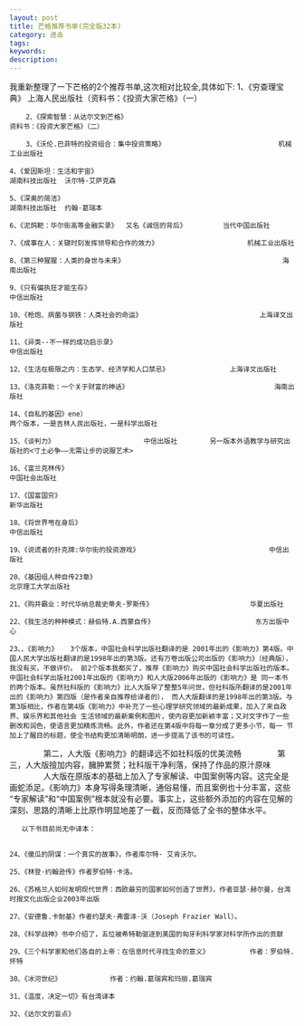 ```yaml
---
layout: post
title: 芒格推荐书单(完全版32本)
category: 进击
tags: 
keywords: 
description: 
---
```



我重新整理了一下芒格的2个推荐书单,这次相对比较全,具体如下:
        1、《穷查理宝典》                                                                       上海人民出版社（资料书：《投资大家芒格》（一）

        2、《探索智慧：从达尔文到芒格》                                              资料书：《投资大家芒格》（二）

        3、《沃伦.巴菲特的投资组合：集中投资策略》                            机械工业出版社
        
	4、《爱因斯坦：生活和宇宙》                                                     湖南科技出版社  沃尔特·艾萨克森
       
	5、《深奥的简洁》                                                                       湖南科技出版社  约翰·葛瑞本
        
	6、《泥鸽靶：华尔街高等金融实录》  又名《诚信的背后》         当代中国出版社  
       
	7、《成事在人：关键时刻发挥领导和合作的效力》                      机械工业出版社
       
	8、《第三种猩猩：人类的身世与未来》                                       海南出版社
        
	9、《只有偏执狂才能生存》                                                        中信出版社
        
	10、《枪炮、病菌与钢铁：人类社会的命运》                             上海译文出版社
        
	11、《异类--不一样的成功启示录》                                            中信出版社
        
	12、《生活在极限之内：生态学、经济学和人口禁忌》               上海译文出版社
        
	13、《洛克菲勒：一个关于财富的神话》                                    海南出版社
        
	14、《自私的基因》ene）                                                          两个版本，一是吉林人民出版社，一是科学出版社
        
	15、《谈判力》                      中信出版社        另一版本外语教学与研究出版社的<寸土必争——无需让步的说服艺术>
        
	16、《富兰克林传》                                                                    中国社会出版社
        
	17、《国富国穷》                                                                        新华出版社
        
	18、《将世界甩在身后》                                                             中信出版社
        
	19、《说谎者的扑克牌:华尔街的投资游戏》                                中信出版社
        
	20、《基因组人种自传23章》                                                     北京理工大学出版社
        
	21、《购并霸业：时代华纳总裁史蒂夫·罗斯传》                        华夏出版社
        
	22、《我生活的种种模式：赫伯特.A.西蒙自传》                         东方出版中心
        
	23、、《影响力》   3个版本，中国社会科学出版社翻译的是 2001年出的《影响力》第4版。中国人民大学出版社翻译的是1998年出的第3版。还有万卷出版公司出版的《影响力》（经典版），我没有买，不做评价。 前2个版本我都买了，推荐《影响力》购买中国社会科学出版社的版本。中国社会科学出版社2001年出版的《影响力》和人大版2006年出版的《影响力》是 同一本书的两个版本。虽然社科版的《影响力》比人大版早了整整5年问世，但社科版所翻译的是2001年出的《影响力》第四版（是作者亲自推荐给译者的）， 而人大版翻译的是1998年出的第3版。与第3版相比，作者在第4版《影响力》中补充了一些心理学研究领域的最新成果，加入了来自政界、娱乐界和其他社会 生活领域的最新案例和图片，使内容更加新颖丰富；又对文字作了一些删改和润色，使语言更加精炼流畅。此外，作者还在第4版中将每一章分成了更多小节，每一 节加上了醒目的标题，使全书结构更加清晰明朗，进一步提高了该书的可读性。
　　　　
第二，人大版《影响力》的翻译远不如社科版的优美流畅
　　　　
第三，人大版擅加内容，臃肿累赘；社科版干净利落，保持了作品的原汁原味
　　　　
人大版在原版本的基础上加入了专家解读、中国案例等内容。这完全是画蛇添足。《影响力》本身写得条理清晰，通俗易懂，而且案例也十分丰富，这些 “专家解读”和“中国案例”根本就没有必要。事实上，这些额外添加的内容在见解的深刻、思路的清晰上比原作明显地差了一截，反而降低了全书的整体水平。
 

       以下书目前尚无中译本：
        
       
	24、《傻瓜的阴谋：一个真实的故事》，作者库尔特· 艾肯沃尔。
        
	25、《林登·约翰逊传》作者罗伯特·卡洛。
        
	26、《苏格兰人如何发明现代世界：西欧最穷的国家如何创造了世界》，作者亚瑟·赫尔曼，台湾时报文化出版企业2003年出版
       
	27、《安德鲁.卡耐基》作者约瑟夫·弗雷泽·沃（Joseph Frazier Wall）。
        
	28、《科学战神》书中介绍了，五位被希特勒驱逐到美国的匈牙利科学家对科学所作出的贡献
        
	29、《三个科学家和他们各自的上帝：在信息时代寻找生命的意义》          作者：罗伯特.怀特
       
	30、《冰河世纪》            作者：约翰.葛瑞宾和玛丽.葛瑞宾    

	31、《温度，决定一切》有台湾译本
        
	32、《达尔文的盲点》





